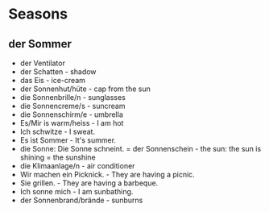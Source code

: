 # Seasons

## der Sommer

- der Ventilator
- der Schatten - shadow
- das Eis - ice-cream
- der Sonnenhut/hüte - cap from the sun
- die Sonnenbrille/n - sunglasses
- die Sonnencreme/s - suncream
- die Sonnenschirm/e - umbrella
- Es/Mir is warm/heiss - I am hot
- Ich schwitze - I sweat.
- Es ist Sommer - It's summer.
- die Sonne: Die Sonne schneint. = der Sonnenschein - the sun: the sun is shining = the sunshine
- die Klimaanlage/n - air conditioner
- Wir machen ein Picknick. - They are having a picnic.
- Sie grillen. - They are having a barbeque.
- Ich sonne mich - I am sunbathing.
- der Sonnenbrand/brände - sunburns
